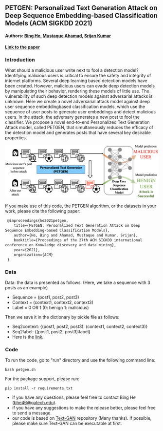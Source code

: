 ## PETGEN: Personalized Text Generation Attack on Deep Sequence Embedding-based Classification Models (ACM SIGKDD 2021)

#### Authors:  [Bing He](https://www.cc.gatech.edu/people/bing-he), [Mustaque Ahamad](https://www.cc.gatech.edu/~mustaq/), [Srijan Kumar](https://www.cc.gatech.edu/~srijan/)

#### [Link to the paper](https://www.cc.gatech.edu/~srijan/pubs/petgen-he-kdd2021.pdf)

### Introduction
What should a malicious user write next to fool a detection model?
Identifying malicious users is critical to ensure the safety and integrity
of internet platforms. Several deep learning based detection
models have been created. However, malicious users can evade deep
detection models by manipulating their behavior, rendering these
models of little use. The vulnerability of such deep detection models
against adversarial attacks is unknown. Here we create a novel
adversarial attack model against deep user sequence embeddingbased
classification models, which use the sequence of user posts
to generate user embeddings and detect malicious users. In the
attack, the adversary generates a new post to fool the classifier.
We propose a novel end-to-end Personalized Text Generation Attack
model, called PETGEN, that simultaneously reduces the efficacy
of the detection model and generates posts that have several key
desirable properties.

![PETGEN](./visual/attack-setting.png)


If you make use of this code, the PETGEN algorithm, or the datasets in your work, please cite the following paper:
```
 @inproceedings{he2021petgen,
	title={PETGEN: Personalized Text Generation Attack on Deep Sequence Embedding-based Classification Models},
	author={He, Bing and Ahamad, Mustaque and Kumar, Srijan},
	booktitle={Proceedings of the 27th ACM SIGKDD international conference on Knowledge discovery and data mining},
	year={2021},
	organization={ACM}
 }
```
### Data
Data: the data is presented as follows: (Here, we take a sequence with 3 posts as an example)
- Sequence = (post1, post2, post3)
- Context = (context1, context2, context3)
- Label = 0 OR 1 (0: benign 1: malicious)

Then we save it in the dictionary by pickle file as follows:
- Seq2context: {(post1, post2, post3): (context1, context2, context3)}
- Seq2label: {(post1, post2, post3):label}
- Here is the [link](https://www.google.com/url?q=https%3A%2F%2Fwww.dropbox.com%2Fsh%2Fc7cazrvmgnq8q9s%2FAABNSroxV9CkPM88zUzhAan7a%3Fdl%3D0&sa=D&sntz=1&usg=AFQjCNGiDGaVZO4jBSB-We-5ySDief_mxw).

### Code

To run the code, go to "run" directory and use the following command line:
```angular2html
bash petgen.sh
```
For the package support, please run: 
```angular2html
pip install -r requirements.txt
```
- if you have any questions, please feel free to contact Bing He (bhe46@gatech.edu).
- if you have any suggestions to make the release better, please feel free to send a message.
- our code is based on [Text-GAN](https://github.com/williamSYSU/TextGAN-PyTorch) repository (Many thanks). If possible, please make sure Text-GAN can be executable at first.